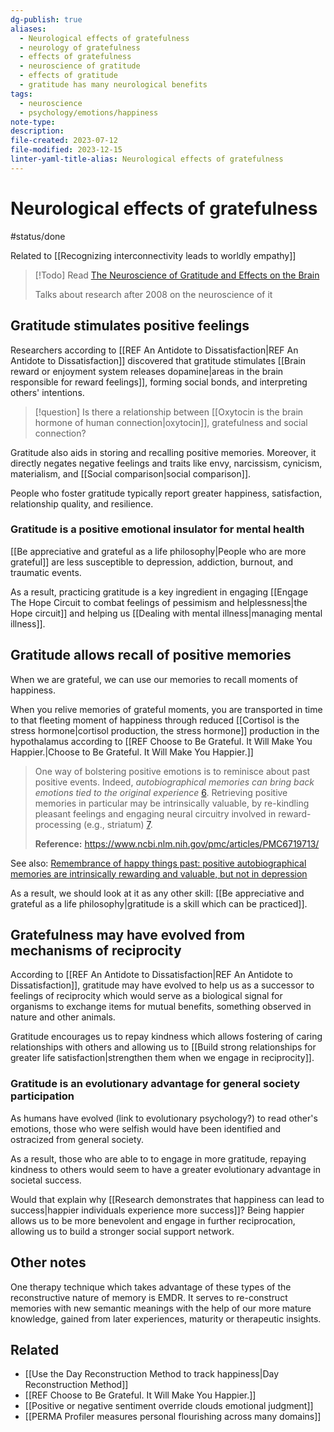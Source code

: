 ```yaml
---
dg-publish: true
aliases:
  - Neurological effects of gratefulness
  - neurology of gratefulness
  - effects of gratefulness
  - neuroscience of gratitude
  - effects of gratitude
  - gratitude has many neurological benefits
tags:
  - neuroscience
  - psychology/emotions/happiness
note-type: 
description: 
file-created: 2023-07-12
file-modified: 2023-12-15
linter-yaml-title-alias: Neurological effects of gratefulness
---
```


# Neurological effects of gratefulness

#status/done

Related to [[Recognizing interconnectivity leads to worldly empathy]]

> [!Todo] Read [The Neuroscience of Gratitude and Effects on the Brain](https://positivepsychology.com/neuroscience-of-gratitude/#neuroscience)
> 
> Talks about research after 2008 on the neuroscience of it

## Gratitude stimulates positive feelings

Researchers according to [[REF An Antidote to Dissatisfaction|REF An Antidote to Dissatisfaction]] discovered that gratitude stimulates [[Brain reward or enjoyment system releases dopamine|areas in the brain responsible for reward feelings]], forming social bonds, and interpreting others' intentions.

> [!question] Is there a relationship between [[Oxytocin is the brain hormone of human connection|oxytocin]], gratefulness and social connection?

Gratitude also aids in storing and recalling positive memories. Moreover, it directly negates negative feelings and traits like envy, narcissism, cynicism, materialism, and [[Social comparison|social comparison]].

People who foster gratitude typically report greater happiness, satisfaction, relationship quality, and resilience.

### Gratitude is a positive emotional insulator for mental health

[[Be appreciative and grateful as a life philosophy|People who are more grateful]] are less susceptible to depression, addiction, burnout, and traumatic events.

As a result, practicing gratitude is a key ingredient in engaging [[Engage The Hope Circuit to combat feelings of pessimism and helplessness|the Hope circuit]] and helping us [[Dealing with mental illness|managing mental illness]].

## Gratitude allows recall of positive memories

When we are grateful, we can use our memories to recall moments of happiness.

When you relive memories of grateful moments, you are transported in time to that fleeting moment of happiness through reduced [[Cortisol is the stress hormone|cortisol production, the stress hormone]] production in the hypothalamus according to [[REF Choose to Be Grateful. It Will Make You Happier.|Choose to Be Grateful. It Will Make You Happier.]]

> One way of bolstering positive emotions is to reminisce about past positive events. Indeed, *autobiographical memories can bring back emotions tied to the original experience* [6](https://www.ncbi.nlm.nih.gov/pmc/articles/PMC6719713/#R6). Retrieving positive memories in particular may be intrinsically valuable, by re-kindling pleasant feelings and engaging neural circuitry involved in reward-processing (e.g., striatum) [7](https://www.ncbi.nlm.nih.gov/pmc/articles/PMC6719713/#R7).
>
> **Reference:** https://www.ncbi.nlm.nih.gov/pmc/articles/PMC6719713/

See also: [Remembrance of happy things past: positive autobiographical memories are intrinsically rewarding and valuable, but not in depression](https://www.frontiersin.org/articles/10.3389/fpsyg.2015.00222/full)

As a result, we should look at it as any other skill: [[Be appreciative and grateful as a life philosophy|gratitude is a skill which can be practiced]].

## Gratefulness may have evolved from mechanisms of reciprocity

According to [[REF An Antidote to Dissatisfaction|REF An Antidote to Dissatisfaction]], gratitude may have evolved to help us as a successor to feelings of reciprocity which would serve as a biological signal for organisms to exchange items for mutual benefits, something observed in nature and other animals.

Gratitude encourages us to repay kindness which allows fostering of caring relationships with others and allowing us to [[Build strong relationships for greater life satisfaction|strengthen them when we engage in reciprocity]].

### Gratitude is an evolutionary advantage for general society participation

As humans have evolved (link to evolutionary psychology?) to read other's emotions, those who were selfish would have been identified and ostracized from general society.

As a result, those who are able to to engage in more gratitude, repaying kindness to others would seem to have a greater evolutionary advantage in societal success.

Would that explain why [[Research demonstrates that happiness can lead to success|happier individuals experience more success]]? Being happier allows us to be more benevolent and engage in further reciprocation, allowing us to build a stronger social support network.

## Other notes

One therapy technique which takes advantage of these types of the reconstructive nature of memory is EMDR. It serves to re-construct memories with new semantic meanings with the help of our more mature knowledge, gained from later experiences, maturity or therapeutic insights.

## Related

- [[Use the Day Reconstruction Method to track happiness|Day Reconstruction Method]]
- [[REF Choose to Be Grateful. It Will Make You Happier.]]
- [[Positive or negative sentiment override clouds emotional judgment]]
- [[PERMA Profiler measures personal flourishing across many domains]]
